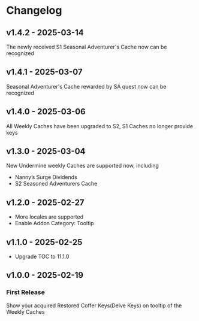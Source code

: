 # Changelog

## v1.4.2 - 2025-03-14

The newly received S1 Seasonal Adventurer's Cache now can be recognized

## v1.4.1 - 2025-03-07

Seasonal Adventurer's Cache rewarded by SA quest now can be recognized

## v1.4.0 - 2025-03-06

All Weekly Caches have been upgraded to S2, S1 Caches no longer provide keys

## v1.3.0 - 2025-03-04

New Undermine weekly Caches are supported now, including
- Nanny’s Surge Dividends
- S2 Seasoned Adventurers Cache

## v1.2.0 - 2025-02-27

- More locales are supported
- Enable Addon Category: Tooltip

## v1.1.0 - 2025-02-25

- Upgrade TOC to 11.1.0

## v1.0.0 - 2025-02-19

### First Release

Show your acquired Restored Coffer Keys(Delve Keys) on tooltip of the Weekly Caches
